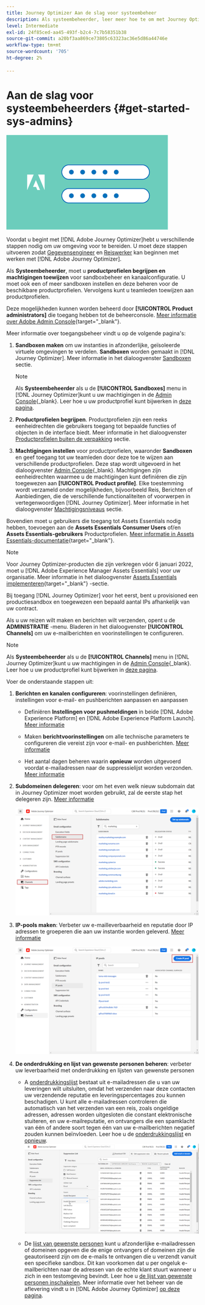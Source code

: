 ```yaml
---
title: Journey Optimizer Aan de slag voor systeembeheer
description: Als systeembeheerder, leer meer hoe te om met Journey Optimizer te werken
level: Intermediate
exl-id: 24f85ced-aa45-493f-b2c4-7c7b58351b38
source-git-commit: a20bf3aa869ce73805c63323ac36e5d86a44746e
workflow-type: tm+mt
source-wordcount: '705'
ht-degree: 2%

---
```


# Aan de slag voor systeembeheerders {#get-started-sys-admins}

![beheerder](assets/do-not-localize/user-2.png)

Voordat u begint met [!DNL Adobe Journey Optimizer]hebt u verschillende stappen nodig om uw omgeving voor te bereiden.  U moet deze stappen uitvoeren zodat [Gegevensengineer](data-engineer.md) en [Reiswerker](marketer.md) kan beginnen met werken met [!DNL Adobe Journey Optimizer].


Als **Systeembeheerder**, moet u **productprofielen begrijpen en machtigingen toewijzen** voor sandboxbeheer en kanaalconfiguratie. U moet ook een of meer sandboxen instellen en deze beheren voor de beschikbare productprofielen. Vervolgens kunt u teamleden toewijzen aan productprofielen.

Deze mogelijkheden kunnen worden beheerd door **[!UICONTROL Product administrators]** die toegang hebben tot de beheerconsole. [Meer informatie over Adobe Admin Console](https://helpx.adobe.com/enterprise/admin-guide.html){target=&quot;_blank&quot;}.

Meer informatie over toegangsbeheer vindt u op de volgende pagina&#39;s:

1. **Sandboxen maken** om uw instanties in afzonderlijke, geïsoleerde virtuele omgevingen te verdelen. **Sandboxen** worden gemaakt in [!DNL Journey Optimizer]. Meer informatie in het dialoogvenster [Sandboxen](../../administration/sandboxes.md) sectie.

   >[!NOTE]
   >Als **Systeembeheerder** als u de **[!UICONTROL Sandboxes]** menu in [!DNL Journey Optimizer]kunt u uw machtigingen in de [Admin Console](https://adminconsole.adobe.com/){_blank}. Leer hoe u uw productprofiel kunt bijwerken in [deze pagina](../../administration/permissions.md#edit-product-profile).

1. **Productprofielen begrijpen**. Productprofielen zijn een reeks eenheidrechten die gebruikers toegang tot bepaalde functies of objecten in de interface biedt. Meer informatie in het dialoogvenster [Productprofielen buiten de verpakking](../../administration/ootb-product-profiles.md) sectie.

1. **Machtigingen instellen** voor productprofielen, waaronder **Sandboxen** en geef toegang tot uw teamleden door deze toe te wijzen aan verschillende productprofielen. Deze stap wordt uitgevoerd in het dialoogvenster [Admin Console](https://adminconsole.adobe.com/){_blank}. Machtigingen zijn eenheidrechten waarmee u de machtigingen kunt definiëren die zijn toegewezen aan **[!UICONTROL Product profile]**. Elke toestemming wordt verzameld onder mogelijkheden, bijvoorbeeld Reis, Berichten of Aanbiedingen, die de verschillende functionaliteiten of voorwerpen in vertegenwoordigen [!DNL Journey Optimizer]. Meer informatie in het dialoogvenster [Machtigingsniveaus](../../administration/high-low-permissions.md) sectie.

Bovendien moet u gebruikers die toegang tot Assets Essentials nodig hebben, toevoegen aan de **Assets Essentials Consumer Users** of/en **Assets Essentials-gebruikers** Productprofielen. [Meer informatie in Assets Essentials-documentatie](https://experienceleague.adobe.com/docs/experience-manager-assets-essentials/help/deploy-administer.html){target=&quot;_blank&quot;}.

>[!NOTE]
>Voor Journey Optimizer-producten die zijn verkregen vóór 6 januari 2022, moet u [!DNL Adobe Experience Manager Assets Essentials] voor uw organisatie. Meer informatie in het dialoogvenster [Assets Essentials implementeren](https://experienceleague.adobe.com/docs/experience-manager-assets-essentials/help/deploy-administer.html){target=&quot;_blank&quot;} -sectie.

Bij toegang [!DNL Journey Optimizer] voor het eerst, bent u provisioned een productiesandbox en toegewezen een bepaald aantal IPs afhankelijk van uw contract.

Als u uw reizen wilt maken en berichten wilt verzenden, opent u de **ADMINISTRATIE** -menu. Bladeren in het dialoogvenster **[!UICONTROL Channels]** om uw e-mailberichten en voorinstellingen te configureren.

>[!NOTE]
>Als **Systeembeheerder** als u de **[!UICONTROL Channels]** menu in [!DNL Journey Optimizer]kunt u uw machtigingen in de [Admin Console](https://adminconsole.adobe.com/){_blank}. Leer hoe u uw productprofiel kunt bijwerken in [deze pagina](../../administration/permissions.md#edit-product-profile).

Voer de onderstaande stappen uit:

1. **Berichten en kanalen configureren**: voorinstellingen definiëren, instellingen voor e-mail- en pushberichten aanpassen en aanpassen

   * Definiëren **Instellingen voor pushmeldingen** in beide [!DNL Adobe Experience Platform] en [!DNL Adobe Experience Platform Launch]. [Meer informatie](../../messages/push-gs.md)

   * Maken **berichtvoorinstellingen** om alle technische parameters te configureren die vereist zijn voor e-mail- en pushberichten. [Meer informatie](../../configuration/message-presets.md)

   * Het aantal dagen beheren waarin **opnieuw** worden uitgevoerd voordat e-mailadressen naar de suppressielijst worden verzonden. [Meer informatie](../../configuration/manage-suppression-list.md)

1. **Subdomeinen delegeren**: voor om het even welk nieuw subdomain dat in Journey Optimizer moet worden gebruikt, zal de eerste stap het delegeren zijn. [Meer informatie](../../configuration/about-subdomain-delegation.md)

   ![](../assets/subdomain.png)

1. **IP-pools maken**: Verbeter uw e-mailleverbaarheid en reputatie door IP adressen te groeperen die aan uw instantie worden geleverd. [Meer informatie](../../configuration/ip-pools.md)

   ![](../assets/ip-pool.png)

1. **De onderdrukking en lijst van gewenste personen beheren**: verbeter uw leverbaarheid met onderdrukking en lijsten van gewenste personen

   * A [onderdrukkingslijst](../../messages/suppression-list.md) bestaat uit e-mailadressen die u van uw leveringen wilt uitsluiten, omdat het verzenden naar deze contacten uw verzendende reputatie en leveringspercentages zou kunnen beschadigen. U kunt alle e-mailadressen controleren die automatisch van het verzenden van een reis, zoals ongeldige adressen, adressen worden uitgesloten die constant elektronische stuiteren, en uw e-mailreputatie, en ontvangers die een spamklacht van één of andere soort tegen één van uw e-mailberichten negatief zouden kunnen beïnvloeden. Leer hoe u de [onderdrukkingslijst](../../configuration/manage-suppression-list.md) en [opnieuw](../../configuration/retries.md).
   ![](../assets/suppression-list-filtering-example.png)

   * De [lijst van gewenste personen](../../messages/allow-list.md) kunt u afzonderlijke e-mailadressen of domeinen opgeven die de enige ontvangers of domeinen zijn die geautoriseerd zijn om de e-mails te ontvangen die u verzendt vanuit een specifieke sandbox. Dit kan voorkomen dat u per ongeluk e-mailberichten naar de adressen van de echte klant stuurt wanneer u zich in een testomgeving bevindt. Leer hoe u [de lijst van gewenste personen inschakelen](../../messages/allow-list.md).
   Meer informatie over het beheer van de aflevering vindt u in [!DNL Adobe Journey Optimizer] [op deze pagina](../../messages/deliverability.md).
